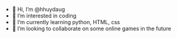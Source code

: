 - 👋 Hi, I’m @hhuydaug
- 👀 I’m interested in coding
- 🌱 I’m currently learning python, HTML, css
- 💞️ I’m looking to collaborate on some online games in the future

<!---
hhuydaug/hhuydaug is a ✨ special ✨ repository because its `README.md` (this file) appears on your GitHub profile.
You can click the Preview link to take a look at your changes.
--->

